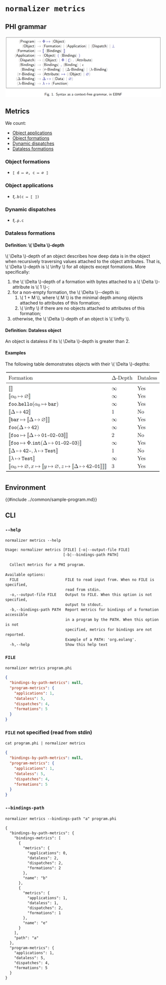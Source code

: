 # `normalizer metrics`

## PHI grammar

![phi-grammar](../media/phi-grammar.png)

## Metrics

We count:

- [Object applications](#object-applications)
- [Object formations](#object-formations)
- [Dynamic dispatches](#dynamic-dispatches)
- [Dataless formations](#dataless-formations)

### Object formations

- `⟦ d ↦ ∅, c ↦ ∅ ⟧`

### Object applications

- `ξ.b(c ↦ ⟦ ⟧)`

### Dynamic dispatches

- `ξ.ρ.c`

### Dataless formations

#### Definition: \\( \Delta \\)-depth

\\( \Delta \\)-depth of an object describes how deep data is in the object
when recursively traversing values attached to the object attributes. That is, \\( \Delta \\)-depth is \\( \infty \\)
for all objects except formations. More specifically:

1. the \\( \Delta \\)-depth of a formation with bytes attached to a \\( \Delta \\)-attribute is \\( 1 \\)-;
1. for a non-empty formation, the \\( \Delta \\)--depth is:
   1. \\( 1 + M \\), where \\( M \\) is the minimal depth among objects attached to attributes of this formation;
   1. \\( \infty \\) if there are no objects attached to attributes of this formation;
1. otherwise, the \\( \Delta \\)-depth of an object is \\( \infty \\).

#### Definition: Dataless object

An object is dataless if its \\( \Delta \\)-depth is greater than 2.

#### Examples

The following table demonstrates objects with their \\( \Delta \\)-depths:

![metrics](../media/metrics.png)

## Environment

{{#include ../common/sample-program.md}}

## CLI

### `--help`

```$ as console
normalizer metrics --help
```

```console
Usage: normalizer metrics [FILE] [-o|--output-file FILE]
                          [-b|--bindings-path PATH]

  Collect metrics for a PHI program.

Available options:
  FILE                     FILE to read input from. When no FILE is specified,
                           read from stdin.
  -o,--output-file FILE    Output to FILE. When this option is not specified,
                           output to stdout.
  -b,--bindings-path PATH  Report metrics for bindings of a formation accessible
                           in a program by the PATH. When this option is not
                           specified, metrics for bindings are not reported.
                           Example of a PATH: 'org.eolang'.
  -h,--help                Show this help text
```

### `FILE`

```$ as json
normalizer metrics program.phi
```

```json
{
  "bindings-by-path-metrics": null,
  "program-metrics": {
    "applications": 1,
    "dataless": 5,
    "dispatches": 4,
    "formations": 5
  }
}
```

### `FILE` not specified (read from stdin)

```$ as json
cat program.phi | normalizer metrics
```

```json
{
  "bindings-by-path-metrics": null,
  "program-metrics": {
    "applications": 1,
    "dataless": 5,
    "dispatches": 4,
    "formations": 5
  }
}
```

### `--bindings-path`

```$ as console
normalizer metrics --bindings-path "a" program.phi
```

```console
{
  "bindings-by-path-metrics": {
    "bindings-metrics": [
      {
        "metrics": {
          "applications": 0,
          "dataless": 2,
          "dispatches": 2,
          "formations": 2
        },
        "name": "b"
      },
      {
        "metrics": {
          "applications": 1,
          "dataless": 1,
          "dispatches": 2,
          "formations": 1
        },
        "name": "e"
      }
    ],
    "path": "a"
  },
  "program-metrics": {
    "applications": 1,
    "dataless": 5,
    "dispatches": 4,
    "formations": 5
  }
}
```
